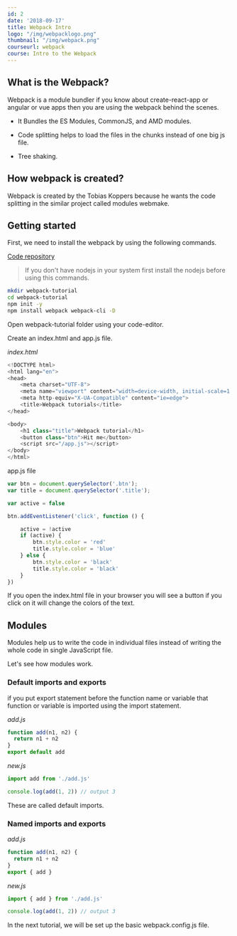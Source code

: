 ```yaml
---
id: 2
date: '2018-09-17'
title: Webpack Intro
logo: "/img/webpacklogo.png"
thumbnail: "/img/webpack.png"
courseurl: webpack
course: Intro to the Webpack
---
```


## What is the Webpack?

Webpack is a module bundler if you know about create-react-app or angular or vue apps then you are using the webpack behind the scenes.

- It Bundles the ES Modules, CommonJS, and AMD modules.

- Code splitting helps to load the files in the chunks instead of one big js file.

- Tree shaking.

## How webpack is created?

Webpack is created by the Tobias Koppers because he wants the code splitting in the similar project called modules webmake.


## Getting started

First, we need to install the webpack by using the following commands.


[Code repository](https://github.com/saigowthamr/webpack-tutorial)

<blockquote><p>
If you don't have nodejs in your system first install the nodejs before using this commands.
</p>
</blockquote>



```bash
mkdir webpack-tutorial
cd webpack-tutorial
npm init -y
npm install webpack webpack-cli -D
```
Open webpack-tutorial folder using your code-editor.


Create an index.html and app.js file.

*index.html*

```js
<!DOCTYPE html>
<html lang="en">
<head>
    <meta charset="UTF-8">
    <meta name="viewport" content="width=device-width, initial-scale=1.0">
    <meta http-equiv="X-UA-Compatible" content="ie=edge">
    <title>Webpack tutorials</title>
</head>

<body>
    <h1 class="title">Webpack tutorial</h1>
    <button class="btn">Hit me</button>
    <script src="/app.js"></script>
</body>
</html>
```

app.js file

```js
var btn = document.querySelector('.btn');
var title = document.querySelector('.title');

var active = false

btn.addEventListener('click', function () {

    active = !active
    if (active) {
        btn.style.color = 'red'
        title.style.color = 'blue'
    } else {
        btn.style.color = 'black'
        title.style.color = 'black'
    }
})
```
If you open the index.html file in your browser you will see a button if you click on it will change  the colors of the text.


## Modules

Modules help us to write the code in individual files instead of writing the whole code in single JavaScript file.

Let's see how modules work.

### Default imports and exports

if you put export statement before the function name or variable that function or variable is imported using the import statement.

*add.js*

```js
function add(n1, n2) {
  return n1 + n2
}
export default add
```

*new.js*

```js
import add from './add.js'

console.log(add(1, 2)) // output 3
```

These are called default imports.

### Named imports and exports

*add.js*

```js
function add(n1, n2) {
  return n1 + n2
}
export { add }
```

*new.js*
```js
import { add } from './add.js'

console.log(add(1, 2)) // output 3
```

In the next tutorial, we will be set up the basic webpack.config.js file.




